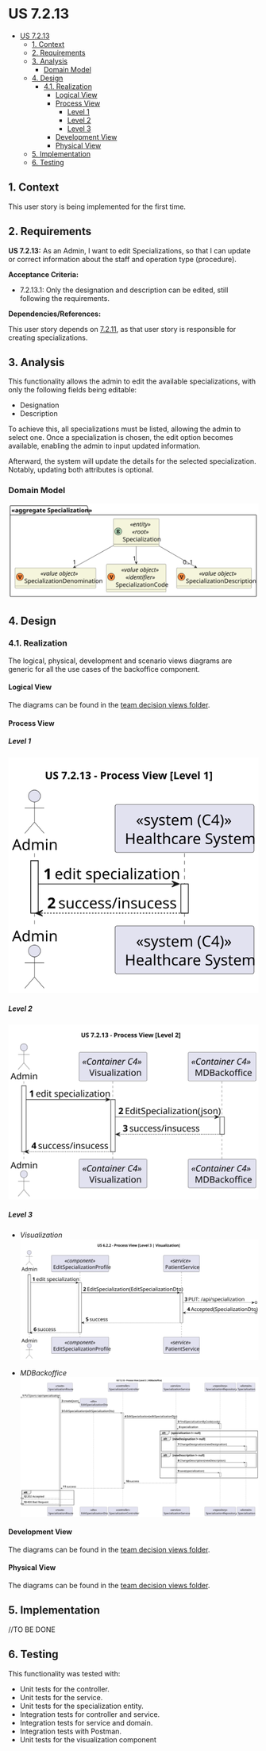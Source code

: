 # US 7.2.13

<!-- TOC -->
- [US 7.2.13](#us-7213)
  - [1. Context](#1-context)
  - [2. Requirements](#2-requirements)
  - [3. Analysis](#3-analysis)
    - [Domain Model](#domain-model)
  - [4. Design](#4-design)
    - [4.1. Realization](#41-realization)
      - [Logical View](#logical-view)
      - [Process View](#process-view)
        - [Level 1](#level-1)
        - [Level 2](#level-2)
        - [Level 3](#level-3)
      - [Development View](#development-view)
      - [Physical View](#physical-view)
  - [5. Implementation](#5-implementation)
  - [6. Testing](#6-testing)
<!-- TOC -->


## 1. Context

This user story is being implemented for the first time.

## 2. Requirements

**US 7.2.13:** As an Admin, I want to edit Specializations, so that I can update or correct information about the staff and operation type (procedure).

**Acceptance Criteria:**

- 7.2.13.1: Only the designation and description can be edited, still following the requirements.

**Dependencies/References:**

This user story depends on [7.2.11](../../1220683/us-7.2.11/readme.md), as that user story is responsible for creating specializations.

## 3. Analysis

This functionality allows the admin to edit the available specializations, with only the following fields being editable:  

- Designation  
- Description  

To achieve this, all specializations must be listed, allowing the admin to select one. Once a specialization is chosen, the edit option becomes available, enabling the admin to input updated information.  

Afterward, the system will update the details for the selected specialization. Notably, updating both attributes is optional.

### Domain Model

![Domain Model](diagrams/domain-model.svg)

## 4. Design

### 4.1. Realization

The logical, physical, development and scenario views diagrams are generic for all the use cases of the backoffice component.

#### Logical View

The diagrams can be found in the [team decision views folder](../../team-decisions/views/general-views.md#1-logical-view).

#### Process View

##### Level 1

![Process View - Level 1](diagrams/level-1-process-view.svg)

##### Level 2

![Process View - Level 2](diagrams/level-2-process-view.svg)

##### Level 3

- _Visualization_<br>
![Process View - Level 3](diagrams/level-3-process-view-visualization.svg)

- _MDBackoffice_<br>
![Process View - Level 3](diagrams/level-3-process-view-mdbackoffice.svg)


#### Development View

The diagrams can be found in the [team decision views folder](../../team-decisions/views/general-views.md#3-development-view).

#### Physical View

The diagrams can be found in the [team decision views folder](../../team-decisions/views/general-views.md#4-physical-view).


## 5. Implementation

//TO BE DONE

## 6. Testing

This functionality was tested with:

- Unit tests for the controller. 
- Unit tests for the service.
- Unit tests for the specialization entity.
- Integration tests for controller and service.
- Integration tests for service and domain.
- Integration tests with Postman.
- Unit tests for the visualization component